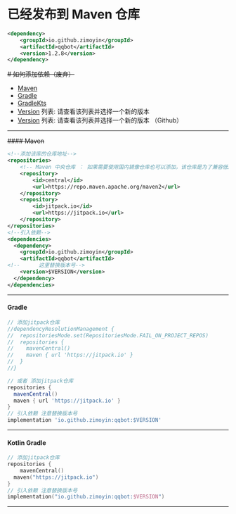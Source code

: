 # 已经发布到 Maven 仓库
```xml
<dependency>
    <groupId>io.github.zimoyin</groupId>
    <artifactId>qqbot</artifactId>
    <version>1.2.8</version>
</dependency>
```


~~# 如何添加依赖（废弃）~~
- [Maven](#maven)
- [Gradle](#gradle)
- [GradleKts](#gradleKt)
- [Version](https://jitpack.io/com/github/zimoyin/qqbot/) 列表: 请查看该列表并选择一个新的版本
- [Version](https://github.com/zimoyin/qqbot/releases) 列表: 请查看该列表并选择一个新的版本 （Github）
---

~~#### <a name="maven"></a>Maven~~

```xml
<!--添加该库的仓库地址-->
<repositories>
    <!-- Maven 中央仓库 ： 如果需要使用国内镜像仓库也可以添加，该仓库是为了兼容低版本 idea-->
    <repository>
        <id>central</id>
        <url>https://repo.maven.apache.org/maven2</url>
    </repository>
    <repository>
        <id>jitpack.io</id>
        <url>https://jitpack.io</url>
    </repository>
</repositories>
<!--引入依赖-->
<dependencies>
  <dependency>
    <groupId>io.github.zimoyin</groupId>
    <artifactId>qqbot</artifactId>
<!--      这里替换版本号-->
    <version>$VERSION</version>
  </dependency>
</dependencies>
```

---

#### <a name="tab2"></a>Gradle
```groovy
// 添加jitpack仓库
//dependencyResolutionManagement {
//  repositoriesMode.set(RepositoriesMode.FAIL_ON_PROJECT_REPOS)
//  repositories {
//    mavenCentral()
//    maven { url 'https://jitpack.io' }
//  }
//}

// 或者 添加jitpack仓库
repositories {
  mavenCentral()
  maven { url 'https://jitpack.io' }
}
// 引入依赖 注意替换版本号
implementation 'io.github.zimoyin:qqbot:$VERSION'
```

---

#### <a name="tab2"></a>Kotlin Gradle
```kotlin
// 添加jitpack仓库
repositories {
    mavenCentral()
  maven("https://jitpack.io")
}
// 引入依赖 注意替换版本号
implementation("io.github.zimoyin:qqbot:$VERSION")
```
---
